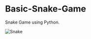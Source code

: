 # Basic-Snake-Game
Snake Game using Python.


![Snake](https://user-images.githubusercontent.com/68092947/156971452-260cdb04-e063-4131-80b6-7fa2d573491c.png)
